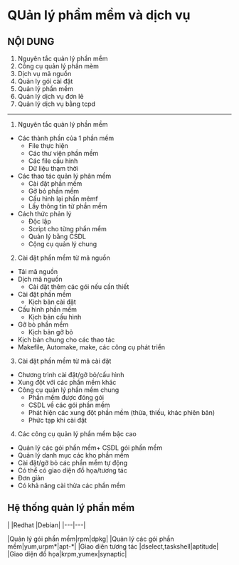 <a name="QUản lý phầm mềm và dịch vụ">


# QUản lý phầm mềm và dịch vụ


## NỘI DUNG
1. Nguyên tắc quản lý phần mềm
2. Công cụ quản lý phần mèm
3. Dịch vụ mã nguồn
4. Quản ly gói cài đặt
5. Quản lý phần mềm
6. Quản lý dịch vụ đơn lẻ
7. Quản lý dịch vụ bằng tcpd
-----------------------------

1. Nguyên tắc quản lý phần mềm
- Các thành phần của 1 phần mềm
    - File thực hiện
    - Các thư viện phần mềm
    - Các file cấu hinh
    - Dữ liệu thạm thời
- Các thao tác quản lý phân mềm
    - Cài đặt phần mềm
    - Gỡ bỏ phần mềm
    - Cấu hình lại phần mêmf
    - Lấy thông tin từ phần mềm
- Cách thức phản lý
    - Độc lập
    - Script cho từng phần mềm
    - Quản lý bằng CSDL
    - Cộng cụ quản lý chung

2. Cài đặt phần mềm từ mã nguồn
- Tải mã nguồn 
- Dịch mã nguồn 
    - Cài đặt thêm các gói nếu cần thiết 
- Cài đặt phần mềm 
    - Kịch bản cài đặt 
- Cấu hình phần mềm 
    - Kịch bản cấu hình 
- Gỡ bỏ phần mềm 
    - Kịch bản gỡ bỏ 
- Kịch bản chung cho các thao tác 
- Makefile, Automake, make, các công cụ phát triển

3. Cài đặt phần mềm từ mã cài đặt
- Chương trình cài đặt/gỡ bỏ/cấu hình 
- Xung đột với các phần mềm khác 
- Công cụ quản lý phần mềm chung 
    - Phần mềm được đóng gói 
    - CSDL về các gói phần mềm 
    - Phát hiện các xung đột phần mềm (thừa, thiếu, khác phiên bản) 
    - Phức tạp khi cài đặt

4. Các công cụ quản lý phần mềm bậc cao 
-  Quản lý các gói phần mềm+ CSDL gói phần mềm 
-  Quản lý danh mục các kho phần mềm 
-  Cài đặt/gỡ bỏ các phần mềm tự động 
-  Có thể có giao diện đồ họa/tương tác 
- Đơn giản 
- Có khả năng cài thừa các phần mềm

## Hệ thống quản lý phần mềm

|      |Redhat |Debian|
|---|---|

|Quản lý gói phần mềm|rpm|dpkg|
|Quản lý các gói phần mềm|yum,urpm*|apt-*|
|Giao diên tương tác |dselect,taskshell|aptitude|
|Giao diện đồ họa|krpm,yumex|synaptic|